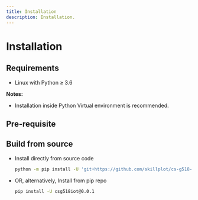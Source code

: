 ```yaml
---
title: Installation
description: Installation.
---
```



# Installation


## Requirements

* Linux with Python ≥ 3.6

**Notes:**

* Installation inside Python Virtual environment is recommended.


## Pre-requisite

## Build from source

* Install directly from source code
    ```bash
    python -m pip install -U 'git+https://github.com/skillplot/cs-g518-iot.git'
    ```
* OR, alternatively, Install from pip repo
    ```bash
    pip install -U csg518iot@0.0.1
    ```
